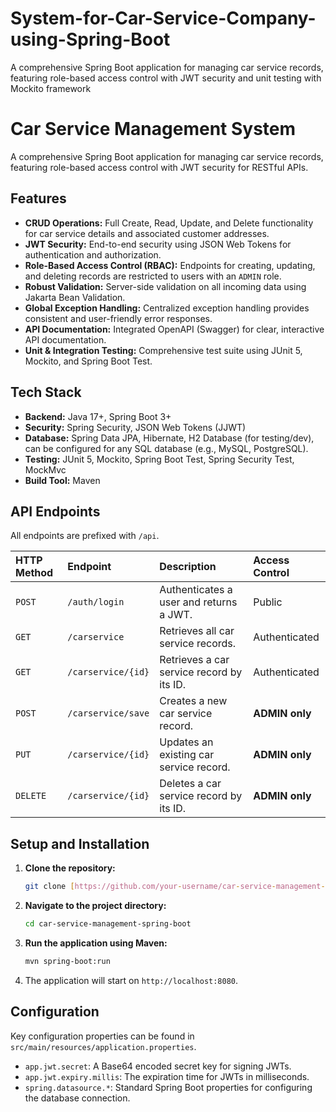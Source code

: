 # System-for-Car-Service-Company-using-Spring-Boot
A comprehensive Spring Boot application for managing car service records, featuring role-based access control with JWT security and unit testing with Mockito framework

# Car Service Management System

A comprehensive Spring Boot application for managing car service records, featuring role-based access control with JWT security for RESTful APIs.

## Features

* **CRUD Operations:** Full Create, Read, Update, and Delete functionality for car service details and associated customer addresses.
* **JWT Security:** End-to-end security using JSON Web Tokens for authentication and authorization.
* **Role-Based Access Control (RBAC):** Endpoints for creating, updating, and deleting records are restricted to users with an `ADMIN` role.
* **Robust Validation:** Server-side validation on all incoming data using Jakarta Bean Validation.
* **Global Exception Handling:** Centralized exception handling provides consistent and user-friendly error responses.
* **API Documentation:** Integrated OpenAPI (Swagger) for clear, interactive API documentation.
* **Unit & Integration Testing:** Comprehensive test suite using JUnit 5, Mockito, and Spring Boot Test.

## Tech Stack

* **Backend:** Java 17+, Spring Boot 3+
* **Security:** Spring Security, JSON Web Tokens (JJWT)
* **Database:** Spring Data JPA, Hibernate, H2 Database (for testing/dev), can be configured for any SQL database (e.g., MySQL, PostgreSQL).
* **Testing:** JUnit 5, Mockito, Spring Boot Test, Spring Security Test, MockMvc
* **Build Tool:** Maven

## API Endpoints

All endpoints are prefixed with `/api`.

| HTTP Method | Endpoint                       | Description                                | Access Control |
| :---------- | :----------------------------- | :----------------------------------------- | :------------- |
| `POST`      | `/auth/login`                  | Authenticates a user and returns a JWT.    | Public         |
| `GET`       | `/carservice`                  | Retrieves all car service records.         | Authenticated  |
| `GET`       | `/carservice/{id}`             | Retrieves a car service record by its ID.  | Authenticated  |
| `POST`      | `/carservice/save`             | Creates a new car service record.          | **ADMIN only** |
| `PUT`       | `/carservice/{id}`             | Updates an existing car service record.    | **ADMIN only** |
| `DELETE`    | `/carservice/{id}`             | Deletes a car service record by its ID.    | **ADMIN only** |

## Setup and Installation

1.  **Clone the repository:**
    ```bash
    git clone [https://github.com/your-username/car-service-management-spring-boot.git](https://github.com/your-username/car-service-management-spring-boot.git)
    ```
2.  **Navigate to the project directory:**
    ```bash
    cd car-service-management-spring-boot
    ```
3.  **Run the application using Maven:**
    ```bash
    mvn spring-boot:run
    ```
4.  The application will start on `http://localhost:8080`.

## Configuration

Key configuration properties can be found in `src/main/resources/application.properties`.

* `app.jwt.secret`: A Base64 encoded secret key for signing JWTs.
* `app.jwt.expiry.millis`: The expiration time for JWTs in milliseconds.
* `spring.datasource.*`: Standard Spring Boot properties for configuring the database connection.
